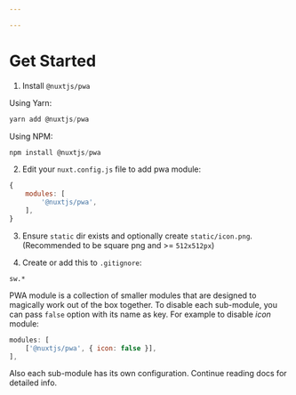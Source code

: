 ```yaml
---

---
```


# Get Started

1. Install `@nuxtjs/pwa`

Using Yarn:

```js
yarn add @nuxtjs/pwa
```

Using NPM:

```js
npm install @nuxtjs/pwa
```

2. Edit your `nuxt.config.js` file to add pwa module:

```js
{
    modules: [
        '@nuxtjs/pwa',
    ],
}
```

3. Ensure `static` dir exists and optionally create `static/icon.png`. (Recommended to be square png and >= `512x512px`)

4. Create or add this to `.gitignore`:

```
sw.*
```

PWA module is a collection of smaller modules that are designed to magically work out of the box together. To disable each sub-module, you can pass `false` option with its name as key. For example to disable _icon_ module:

```js
modules: [
    ['@nuxtjs/pwa', { icon: false }],
],
```

Also each sub-module has its own configuration. Continue reading docs for detailed info.
